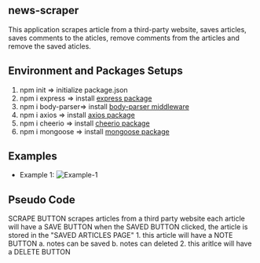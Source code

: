## news-scraper
This application scrapes article from a third-party website, saves articles, saves comments to the aticles, remove comments from the articles and remove the saved aticles. 



## Environment and Packages Setups
1. npm init         => initialize package.json 
2. npm i express    => install [express package](https://www.npmjs.com/package/express)
3. npm i body-parser=> install [body-parser middleware](https://www.npmjs.com/package/body-parser)
4. npm i axios   => install [axios package](https://www.npmjs.com/package/axios)
5. npm i cheerio  => install [cheerio package](https://www.npmjs.com/package/cheerio)
5. npm i mongoose  => install [mongoose package](https://www.npmjs.com/package/mongoose)




## Examples 
* Example 1: 
![Example-1](/example-img/example-img-1.png)


## Pseudo Code 
SCRAPE BUTTON scrapes articles from a third party website 
    each article will have a SAVE BUTTON 
    when the SAVED BUTTON clicked, the article is stored in the "SAVED ARTICLES PAGE" 
        1. this article will have a NOTE BUTTON 
            a. notes can be saved 
            b. notes can deleted 
        2. this aritlce will have a DELETE BUTTON

 

  